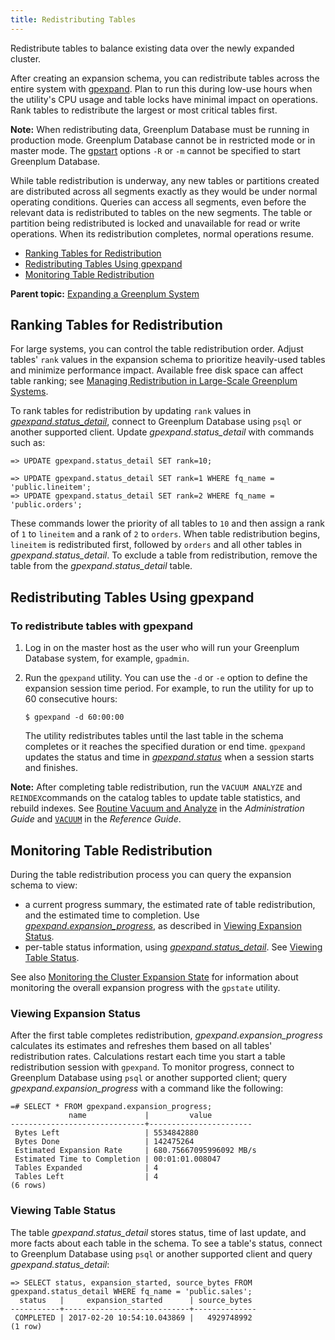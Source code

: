 ```yaml
---
title: Redistributing Tables 
---
```


Redistribute tables to balance existing data over the newly expanded cluster.

After creating an expansion schema, you can redistribute tables across the entire system with [gpexpand](../../utility_guide/ref/gpexpand.html). Plan to run this during low-use hours when the utility's CPU usage and table locks have minimal impact on operations. Rank tables to redistribute the largest or most critical tables first.

**Note:** When redistributing data, Greenplum Database must be running in production mode. Greenplum Database cannot be in restricted mode or in master mode. The [gpstart](../../utility_guide/ref/gpstart.html) options `-R` or `-m` cannot be specified to start Greenplum Database.

While table redistribution is underway, any new tables or partitions created are distributed across all segments exactly as they would be under normal operating conditions. Queries can access all segments, even before the relevant data is redistributed to tables on the new segments. The table or partition being redistributed is locked and unavailable for read or write operations. When its redistribution completes, normal operations resume.

-   [Ranking Tables for Redistribution](#topic29)
-   [Redistributing Tables Using gpexpand](#topic30)
-   [Monitoring Table Redistribution](#topic31)

**Parent topic:** [Expanding a Greenplum System](../expand/expand-main.html)

## <a id="topic29"></a>Ranking Tables for Redistribution 

For large systems, you can control the table redistribution order. Adjust tables' `rank` values in the expansion schema to prioritize heavily-used tables and minimize performance impact. Available free disk space can affect table ranking; see [Managing Redistribution in Large-Scale Greenplum Systems](expand-planning.html).

To rank tables for redistribution by updating `rank` values in *[gpexpand.status\_detail](../../ref_guide/system_catalogs/gp_expansion_tables.html)*, connect to Greenplum Database using `psql` or another supported client. Update *gpexpand.status\_detail* with commands such as:

```
=> UPDATE gpexpand.status_detail SET rank=10;

=> UPDATE gpexpand.status_detail SET rank=1 WHERE fq_name = 'public.lineitem';
=> UPDATE gpexpand.status_detail SET rank=2 WHERE fq_name = 'public.orders';
```

These commands lower the priority of all tables to `10` and then assign a rank of `1` to `lineitem` and a rank of `2` to `orders`. When table redistribution begins, `lineitem` is redistributed first, followed by `orders` and all other tables in *gpexpand.status\_detail*. To exclude a table from redistribution, remove the table from the *gpexpand.status\_detail* table.

## <a id="topic30"></a>Redistributing Tables Using gpexpand 

### <a id="no162282"></a>To redistribute tables with gpexpand 

1.  Log in on the master host as the user who will run your Greenplum Database system, for example, `gpadmin`.
2.  Run the `gpexpand` utility. You can use the `-d` or `-e` option to define the expansion session time period. For example, to run the utility for up to 60 consecutive hours:

    ```
    $ gpexpand -d 60:00:00
    ```

    The utility redistributes tables until the last table in the schema completes or it reaches the specified duration or end time. `gpexpand` updates the status and time in *[gpexpand.status](../../ref_guide/system_catalogs/gp_expansion_status.html)* when a session starts and finishes.


**Note:** After completing table redistribution, run the `VACUUM ANALYZE` and `REINDEX`commands on the catalog tables to update table statistics, and rebuild indexes. See [Routine Vacuum and Analyze](../managing/maintain.html) in the *Administration Guide* and [`VACUUM`](../../ref_guide/sql_commands/VACUUM.html#er20941) in the *Reference Guide*.

## <a id="topic31"></a>Monitoring Table Redistribution 

During the table redistribution process you can query the expansion schema to view:

-   a current progress summary, the estimated rate of table redistribution, and the estimated time to completion. Use *[gpexpand.expansion\_progress](../../ref_guide/system_catalogs/gpexpand_expansion_progress.html)*, as described in [Viewing Expansion Status](#topic32).
-   per-table status information, using *[gpexpand.status\_detail](../../ref_guide/system_catalogs/gp_expansion_tables.html)*. See [Viewing Table Status](#topic33).

See also [Monitoring the Cluster Expansion State](expand-initialize.html) for information about monitoring the overall expansion progress with the `gpstate` utility.

### <a id="topic32"></a>Viewing Expansion Status 

After the first table completes redistribution, *gpexpand.expansion\_progress* calculates its estimates and refreshes them based on all tables' redistribution rates. Calculations restart each time you start a table redistribution session with `gpexpand`. To monitor progress, connect to Greenplum Database using `psql` or another supported client; query *gpexpand.expansion\_progress* with a command like the following:

```
=# SELECT * FROM gpexpand.expansion_progress;
             name             |         value
------------------------------+-----------------------
 Bytes Left                   | 5534842880
 Bytes Done                   | 142475264
 Estimated Expansion Rate     | 680.75667095996092 MB/s
 Estimated Time to Completion | 00:01:01.008047
 Tables Expanded              | 4
 Tables Left                  | 4
(6 rows)
```

### <a id="topic33"></a>Viewing Table Status 

The table *gpexpand.status\_detail* stores status, time of last update, and more facts about each table in the schema. To see a table's status, connect to Greenplum Database using `psql` or another supported client and query *gpexpand.status\_detail*:

```
=> SELECT status, expansion_started, source_bytes FROM
gpexpand.status_detail WHERE fq_name = 'public.sales';
  status   |     expansion_started      | source_bytes
-----------+----------------------------+--------------
 COMPLETED | 2017-02-20 10:54:10.043869 |   4929748992
(1 row)
```

